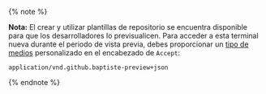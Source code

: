 {% note %}

**Nota:** El crear y utilizar plantillas de repositorio se encuentra disponible para que los desarrolladores lo previsualicen. Para acceder a esta terminal nueva durante el periodo de vista previa, debes proporcionar un [tipo de medios](/v3/media) personalizado en el encabezado de `Accept`:
```
application/vnd.github.baptiste-preview+json
```

{% endnote %}
